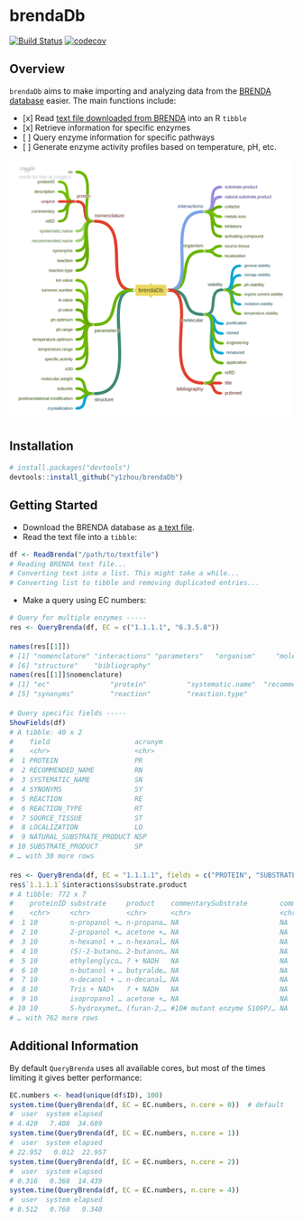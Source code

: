 
# brendaDb

<!-- Badges: start -->

[![Build
Status](https://travis-ci.org/y1zhou/brendaDb.svg?branch=master)](https://travis-ci.org/y1zhou/brendaDb)
[![codecov](https://codecov.io/gh/y1zhou/brendaDb/branch/master/graph/badge.svg)](https://codecov.io/gh/y1zhou/brendaDb)
<!-- Badges: end -->

## Overview

`brendaDb` aims to make importing and analyzing data from the [BRENDA
database](https://www.brenda-enzymes.org) easier. The main functions
include:

  - \[x\] Read [text file downloaded from
    BRENDA](https://www.brenda-enzymes.org/download_brenda_without_registration.php)
    into an R `tibble`
  - \[x\] Retrieve information for specific enzymes
  - \[ \] Query enzyme information for specific pathways
  - \[ \] Generate enzyme activity profiles based on temperature, pH,
    etc.

<img src='man/figures/brendaDb.png' align="center" />

## Installation

``` r
# install.packages("devtools")
devtools::install_github("y1zhou/brendaDb")
```

## Getting Started

  - Download the BRENDA database as [a text
    file](https://www.brenda-enzymes.org/download_brenda_without_registration.php).
  - Read the text file into a `tibble`:

<!-- end list -->

``` r
df <- ReadBrenda("/path/to/textfile")
# Reading BRENDA text file...
# Converting text into a list. This might take a while...
# Converting list to tibble and removing duplicated entries...
```

  - Make a query using EC numbers:

<!-- end list -->

``` r
# Query for multiple enzymes -----
res <- QueryBrenda(df, EC = c("1.1.1.1", "6.3.5.8"))

names(res[[1]])
# [1] "nomenclature" "interactions" "parameters"   "organism"     "molecular"   
# [6] "structure"    "bibliography"
names(res[[1]]$nomenclature)
# [1] "ec"               "protein"          "systematic.name"  "recommended.name"
# [5] "synonyms"         "reaction"         "reaction.type"

# Query specific fields -----
ShowFields(df)
# A tibble: 40 x 2
#    field                     acronym
#    <chr>                     <chr>  
#  1 PROTEIN                   PR     
#  2 RECOMMENDED_NAME          RN     
#  3 SYSTEMATIC_NAME           SN     
#  4 SYNONYMS                  SY     
#  5 REACTION                  RE     
#  6 REACTION_TYPE             RT     
#  7 SOURCE_TISSUE             ST     
#  8 LOCALIZATION              LO     
#  9 NATURAL_SUBSTRATE_PRODUCT NSP    
# 10 SUBSTRATE_PRODUCT         SP     
# … with 30 more rows

res <- QueryBrenda(df, EC = "1.1.1.1", fields = c("PROTEIN", "SUBSTRATE_PRODUCT"))
res$`1.1.1.1`$interactions$substrate.product
# A tibble: 772 x 7
#    proteinID substrate     product    commentarySubstrate        commentaryProdu… reversibility refID
#    <chr>     <chr>         <chr>      <chr>                      <chr>            <chr>         <chr>
#  1 10        n-propanol +… n-propana… NA                         NA               r             120  
#  2 10        2-propanol +… acetone +… NA                         NA               NA            122  
#  3 10        n-hexanol + … n-hexanal… NA                         NA               r             120  
#  4 10        (S)-2-butano… 2-butanon… NA                         NA               r             120  
#  5 10        ethylenglyco… ? + NADH   NA                         NA               r             120  
#  6 10        n-butanol + … butyralde… NA                         NA               NA            122  
#  7 10        n-decanol + … n-decanal… NA                         NA               r             120  
#  8 10        Tris + NAD+   ? + NADH   NA                         NA               r             120  
#  9 10        isopropanol … acetone +… NA                         NA               NA            139,…
# 10 10        5-hydroxymet… (furan-2,… #10# mutant enzyme S109P/… NA               NA            193,…
# … with 762 more rows
```

## Additional Information

By default `QueryBrenda` uses all available cores, but most of the times
limiting it gives better performance:

``` r
EC.numbers <- head(unique(df$ID), 100)
system.time(QueryBrenda(df, EC = EC.numbers, n.core = 0))  # default
#  user  system elapsed
# 4.420   7.408  34.689
system.time(QueryBrenda(df, EC = EC.numbers, n.core = 1))
#  user  system elapsed 
# 22.952   0.012  22.957
system.time(QueryBrenda(df, EC = EC.numbers, n.core = 2))
#  user  system elapsed 
# 0.316   0.368  14.439
system.time(QueryBrenda(df, EC = EC.numbers, n.core = 4))
#  user  system elapsed
# 0.512   0.760   9.340
```
